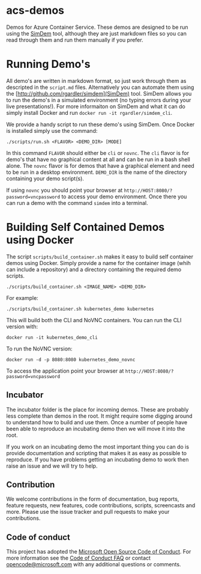 # acs-demos
Demos for Azure Container Service. These demos are designed to be
run using the [SimDem](http://github.com/rgardler/simdem) tool,
although they are just markdown files so you can read through them and
run them manually if you prefer.

# Running Demo's

All demo's are written in markdown format, so just work through them
as descripted in the `script.md` files. Alternatively you can automate
them using the [http://github.com/rgardler/simdem](SimDem)
tool. SimDem allows you to run the demo's in a simulated environment
(no typing errors during your live presentations!). For more
informaiton on SimDem and what it can do simply install Docker and run
`docker run -it rgardler/simdem_cli`.

We provide a handy script to run these demo's using SimDem. Once
Docker is installed simply use the command:

`./scripts/run.sh <FLAVOR> <DEMO_DIR> [MODE]`

In this command `FLAVOR` should either be `cli` or `novnc`. The `cli`
flavor is for demo's that have no graphical content at all and can be
run in a bash shell alone. The `novnc` flavor is for demos that have a
graphical element and need to be run in a desktop
environment. `DEMO_DIR` is the name of the directory containing your demo script(s).

If using `novnc` you should point your browser at
`http://HOST:8080/?password=vncpassword` to access your demo
environment. Once there you can run a demo with the command `simdem`
into a terminal.

# Building Self Contained Demos using Docker

The script `scripts/build_container.sh` makes it easy to build self
container demos using Docker. Simply provide a name for the container
image (whih can include a repository) and a
directory containing the required demo scripts. 

```
./scripts/build_container.sh <IMAGE_NAME> <DEMO_DIR>
```

For example:

```
./scripts/build_container.sh kubernetes_demo kubernetes
```

This will build both the CLI and NoVNC containers. You can run the CLI
version with:

```
docker run -it kubernetes_demo_cli
```

To run the NoVNC version:

```
docker run -d -p 8080:8080 kubernetes_demo_novnc
```

To access the application point your browser at
`http://HOST:8080/?password=vncpassword`

## Incubator

The incubator folder is the place for incoming demos. These are
probably less complete than demos in the root. It might require some
digging around to understand how to build and use them. Once a number
of people have been able to reproduce an incubating demo then we will
move it into the root.

If you work on an incubating demo the most important thing you can do
is provide documentation and scripting that makes it as easy as
possible to reproduce. If you have problems getting an incubating demo
to work then raise an issue and we will try to help.

## Contribution

We welcome contributions in the form of documentation, bug reports,
feature requests, new features, code contributions, scripts,
screencasts and more. Please use the issue tracker and pull requests
to make your contributions.

## Code of conduct

This project has adopted the
[Microsoft Open Source Code of Conduct](https://opensource.microsoft.com/codeofconduct/). For
more information see the
[Code of Conduct FAQ](https://opensource.microsoft.com/codeofconduct/faq) or
contact [opencode@microsoft.com](mailto:opencode@microsoft.com) with
any additional questions or comments.
